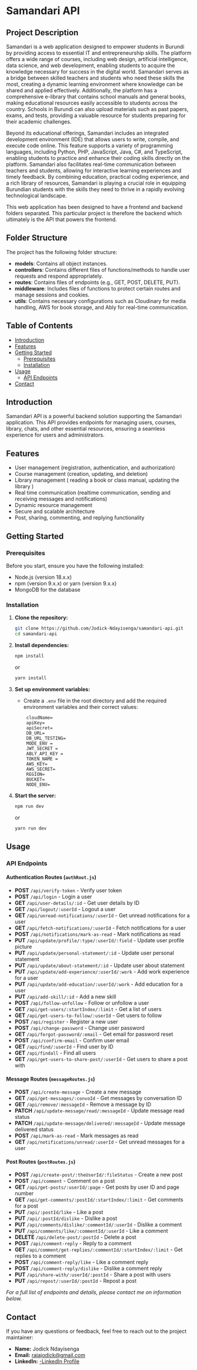 # Samandari API

## Project Description
Samandari is a web application designed to empower students in Burundi by providing access to essential IT and entrepreneurship skills. The platform offers a wide range of courses, including web design, artificial intelligence, data science, and web development, enabling students to acquire the knowledge necessary for success in the digital world. Samandari serves as a bridge between skilled teachers and students who need these skills the most, creating a dynamic learning environment where knowledge can be shared and applied effectively. Additionally, the platform has a comprehensive e-library that contains school manuals and general books, making educational resources easily accessible to students across the country. Schools in Burundi can also upload materials such as past papers, exams, and tests, providing a valuable resource for students preparing for their academic challenges.

Beyond its educational offerings, Samandari includes an integrated development environment (IDE) that allows users to write, compile, and execute code online. This feature supports a variety of programming languages, including Python, PHP, JavaScript, Java, C#, and TypeScript, enabling students to practice and enhance their coding skills directly on the platform. Samandari also facilitates real-time communication between teachers and students, allowing for interactive learning experiences and timely feedback. By combining education, practical coding experience, and a rich library of resources, Samandari is playing a crucial role in equipping Burundian students with the skills they need to thrive in a rapidly evolving technological landscape.

This web application has been designed to have a frontend and backend folders separated. This particular project is therefore the backend which ultimately is the API that powers the frontend.

## Folder Structure
The project has the following folder structure:
- **models**: Contains all object instances.
- **controllers**: Contains different files of functions/methods to handle user requests and respond appropriately.
- **routes**: Contains files of endpoints (e.g., GET, POST, DELETE, PUT).
- **middleware**: Includes files of functions to protect certain routes and manage sessions and cookies.
- **utils**: Contains necessary configurations such as Cloudinary for media handling, AWS for book storage, and Ably for real-time communication.

## Table of Contents
- [Introduction](#introduction)
- [Features](#features)
- [Getting Started](#getting-started)
  - [Prerequisites](#prerequisites)
  - [Installation](#installation)
- [Usage](#usage)
  - [API Endpoints](#api-endpoints)
- [Contact](#contact)

## Introduction
Samandari API is a powerful backend solution supporting the Samandari application. This API provides endpoints for managing users, courses, library, chats,  and other essential resources, ensuring a seamless experience for users and administrators.

## Features
- User management (registration, authentication, and authorization)
- Course management (creation, updating, and deletion)
- Library management ( reading a book or class manual, updating the library )
- Real time communication (realtime communication, sending and receiving messages and notifications)
- Dynamic resource management
- Secure and scalable architecture
- Post, sharing, commenting, and replying functionality

## Getting Started

### Prerequisites
Before you start, ensure you have the following installed:
- Node.js (version 18.x.x)
- npm (version 9.x.x) or yarn (version 9.x.x)
- MongoDB for the database

### Installation
1. **Clone the repository:**
    ```bash
    git clone https://github.com/Jodick-Ndayisenga/samandari-api.git
    cd samandari-api
    ```

2. **Install dependencies:**
    ```bash
    npm install
    ```
    or
    ```bash
    yarn install
    ```

3. **Set up environment variables:**
   - Create a `.env` file in the root directory and add the required environment variables and their correct values:
     ```
      cloudName= 
      apiKey= 
      apiSecret=
      DB_URL=
      DB_URL_TESTING=
      MODE_ENV = 
      JWT_SECRET = 
      ABLY_API_KEY = 
      TOKEN_NAME = 
      AWS_KEY=
      AWS_SECRET=
      REGION=
      BUCKET=
      NODE_ENV=

     ```

4. **Start the server:**
    ```bash
    npm run dev
    ```
    or
    ```bash
    yarn run dev
    ```

## Usage

### API Endpoints


#### Authentication Routes (`authRout.js`)
- **POST** `/api/verify-token` - Verify user token
- **POST** `/api/login` - Login a user
- **GET** `/api/user-details/:id` - Get user details by ID
- **GET** `/api/logout/:userId` - Logout a user
- **GET** `/api/unread-notifications/:userId` - Get unread notifications for a user
- **GET** `/api/fetch-notifications/:userId` - Fetch notifications for a user
- **POST** `/api/notifications/mark-as-read` - Mark notifications as read
- **PUT** `/api/update/profile/:type/:userId/:field` - Update user profile picture
- **PUT** `/api/update/personal-statement/:id` - Update user personal statement
- **PUT** `/api/update/about-statement/:id` - Update user about statement
- **PUT** `/api/update/add-experience/:userId/:work` - Add work experience for a user
- **PUT** `/api/update/add-education/:userId/:work` - Add education for a user
- **PUT** `/api/add-skill/:id` - Add a new skill
- **POST** `/api/follow-unfollow` - Follow or unfollow a user
- **GET** `/api/get-users/:startIndex/:limit` - Get a list of users
- **GET** `/api/get-users-to-follow/:userId` - Get users to follow
- **POST** `/api/register` - Register a new user
- **POST** `/api/change-password` - Change user password
- **GET** `/api/forgot-password/:email` - Get email for password reset
- **POST** `/api/confirm-email` - Confirm user email
- **GET** `/api/find/:userId` - Find user by ID
- **GET** `/api/findall` - Find all users
- **GET** `/api/get-users-to-share-post/:userId` - Get users to share a post with

#### Message Routes (`messageRoutes.js`)
- **POST** `/api/create-message` - Create a new message
- **GET** `/api/get-messages/:convoId` - Get messages by conversation ID
- **GET** `/api/remove/:messageId` - Remove a message by ID
- **PATCH** `/api/update-message/read/:messageId` - Update message read status
- **PATCH** `/api/update-message/delivered/:messageId` - Update message delivered status
- **POST** `/api/mark-as-read` - Mark messages as read
- **GET** `/api/notifications/unread/:userId` - Get unread messages for a user

#### Post Routes (`postRoutes.js`)
- **POST** `/api/create-post/:theUserId/:fileStatus` - Create a new post
- **POST** `/api/comment` - Comment on a post
- **GET** `/api/get-posts/:userId/:page` - Get posts by user ID and page number
- **GET** `/api/get-comments/:postId/:startIndex/:limit` - Get comments for a post
- **PUT** `/api/:postId/like` - Like a post
- **PUT** `/api/:postId/dislike` - Dislike a post
- **PUT** `/api/comments/dislike/:commentId/:userId` - Dislike a comment
- **PUT** `/api/comments/like/:commentId/:userId` - Like a comment
- **DELETE** `/api/delete-post/:postId` - Delete a post
- **POST** `/api/comment-reply` - Reply to a comment
- **GET** `/api/comment/get-replies/:commentId/:startIndex/:limit` - Get replies to a comment
- **POST** `/api/comment-reply/like` - Like a comment reply
- **POST** `/api/comment-reply/dislike` - Dislike a comment reply
- **PUT** `/api/share-with/:userId/:postId` - Share a post with users
- **PUT** `/api/repost/:userId/:postId` - Repost a post

_For a full list of endpoints and details, please contact me on information below._


## Contact
If you have any questions or feedback, feel free to reach out to the project maintainer:
- **Name:** Jodick Ndayisenga
- **Email:** rajajodick@gmail.com
- **LinkedIn:** [-LinkedIn Profile](https://www.linkedin.com/in/jodick-ndayisenga-1a9b28240/)

